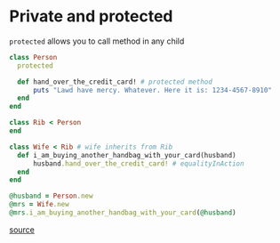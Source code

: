 # Private and protected

`protected` allows you to call method in any child

```ruby
class Person
  protected

  def hand_over_the_credit_card! # protected method
      puts "Lawd have mercy. Whatever. Here it is: 1234-4567-8910"
  end
end

class Rib < Person
end

class Wife < Rib # wife inherits from Rib
  def i_am_buying_another_handbag_with_your_card(husband)
      husband.hand_over_the_credit_card! # equalityInAction
  end
end

@husband = Person.new
@mrs = Wife.new
@mrs.i_am_buying_another_handbag_with_your_card(@husband)
```

[source](https://stackoverflow.com/a/66018937)

